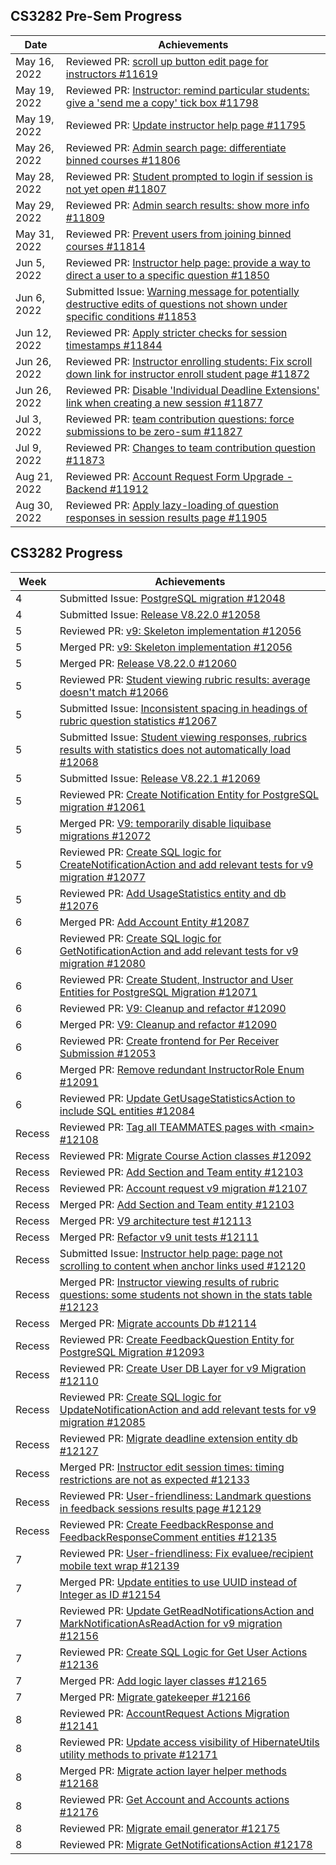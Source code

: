 ## CS3282 Pre-Sem Progress

|Date|Achievements|
|----|------------|
|May 16, 2022|Reviewed PR: [scroll up button edit page for instructors #11619](https://github.com/TEAMMATES/teammates/pull/11619)|
|May 19, 2022|Reviewed PR: [Instructor: remind particular students: give a 'send me a copy' tick box #11798](https://github.com/TEAMMATES/teammates/pull/11798)|
|May 19, 2022|Reviewed PR: [Update instructor help page #11795](https://github.com/TEAMMATES/teammates/pull/11795)|
|May 26, 2022|Reviewed PR: [Admin search page: differentiate binned courses #11806](https://github.com/TEAMMATES/teammates/pull/11806)|
|May 28, 2022|Reviewed PR: [Student prompted to login if session is not yet open #11807](https://github.com/TEAMMATES/teammates/pull/11807)|
|May 29, 2022|Reviewed PR: [Admin search results: show more info #11809](https://github.com/TEAMMATES/teammates/pull/11809)|
|May 31, 2022|Reviewed PR: [Prevent users from joining binned courses #11814](https://github.com/TEAMMATES/teammates/pull/11814)|
|Jun 5, 2022|Reviewed PR: [Instructor help page: provide a way to direct a user to a specific question #11850](https://github.com/TEAMMATES/teammates/pull/11850)|
|Jun 6, 2022|Submitted Issue: [Warning message for potentially destructive edits of questions not shown under specific conditions #11853](https://github.com/TEAMMATES/teammates/issues/11853)|
|Jun 12, 2022|Reviewed PR: [Apply stricter checks for session timestamps #11844](https://github.com/TEAMMATES/teammates/pull/11844)|
|Jun 26, 2022|Reviewed PR: [Instructor enrolling students: Fix scroll down link for instructor enroll student page #11872](https://github.com/TEAMMATES/teammates/pull/11872)|
|Jun 26, 2022|Reviewed PR: [Disable 'Individual Deadline Extensions' link when creating a new session #11877](https://github.com/TEAMMATES/teammates/pull/11877)|
|Jul 3, 2022|Reviewed PR: [team contribution questions: force submissions to be zero-sum #11827](https://github.com/TEAMMATES/teammates/pull/11827)|
|Jul 9, 2022|Reviewed PR: [Changes to team contribution question #11873](https://github.com/TEAMMATES/teammates/pull/11873)|
|Aug 21, 2022|Reviewed PR: [Account Request Form Upgrade - Backend #11912](https://github.com/TEAMMATES/teammates/pull/11912)|
|Aug 30, 2022|Reviewed PR: [Apply lazy-loading of question responses in session results page #11905](https://github.com/TEAMMATES/teammates/pull/11905)|

## CS3282 Progress

|Week|Achievements|
|----|------------|
|4|Submitted Issue: [PostgreSQL migration #12048](https://github.com/TEAMMATES/teammates/issues/12048)|
|4|Submitted Issue: [Release V8.22.0 #12058](https://github.com/TEAMMATES/teammates/issues/12058)|
|5|Reviewed PR: [v9: Skeleton implementation #12056](https://github.com/TEAMMATES/teammates/pull/12056)|
|5|Merged PR: [v9: Skeleton implementation #12056](https://github.com/TEAMMATES/teammates/pull/12056)|
|5|Merged PR: [Release V8.22.0 #12060](https://github.com/TEAMMATES/teammates/pull/12060)|
|5|Reviewed PR: [Student viewing rubric results: average doesn't match #12066](https://github.com/TEAMMATES/teammates/pull/12066)|
|5|Submitted Issue: [Inconsistent spacing in headings of rubric question statistics #12067](https://github.com/TEAMMATES/teammates/issues/12067)|
|5|Submitted Issue: [Student viewing responses, rubrics results with statistics does not automatically load #12068](https://github.com/TEAMMATES/teammates/issues/12068)|
|5|Submitted Issue: [Release V8.22.1 #12069](https://github.com/TEAMMATES/teammates/issues/12069)|
|5|Reviewed PR: [Create Notification Entity for PostgreSQL migration #12061](https://github.com/TEAMMATES/teammates/pull/12061)|
|5|Merged PR: [V9: temporarily disable liquibase migrations #12072](https://github.com/TEAMMATES/teammates/pull/12072)|
|5|Reviewed PR: [Create SQL logic for CreateNotificationAction and add relevant tests for v9 migration #12077](https://github.com/TEAMMATES/teammates/pull/12077)|
|5|Reviewed PR: [Add UsageStatistics entity and db #12076](https://github.com/TEAMMATES/teammates/pull/12076)|
|6|Merged PR: [Add Account Entity #12087](https://github.com/TEAMMATES/teammates/pull/12087)|
|6|Reviewed PR: [Create SQL logic for GetNotificationAction and add relevant tests for v9 migration #12080](https://github.com/TEAMMATES/teammates/pull/12080)|
|6|Reviewed PR: [Create Student, Instructor and User Entities for PostgreSQL Migration #12071](https://github.com/TEAMMATES/teammates/pull/12071)|
|6|Reviewed PR: [V9: Cleanup and refactor #12090](https://github.com/TEAMMATES/teammates/pull/12090)|
|6|Merged PR: [V9: Cleanup and refactor #12090](https://github.com/TEAMMATES/teammates/pull/12090)|
|6|Reviewed PR: [Create frontend for Per Receiver Submission #12053](https://github.com/TEAMMATES/teammates/pull/12053)|
|6|Merged PR: [Remove redundant InstructorRole Enum #12091](https://github.com/TEAMMATES/teammates/pull/12091)|
|6|Reviewed PR: [Update GetUsageStatisticsAction to include SQL entities #12084](https://github.com/TEAMMATES/teammates/pull/12084)|
|Recess|Reviewed PR: [Tag all TEAMMATES pages with \<main\> #12108](https://github.com/TEAMMATES/teammates/pull/12108)|
|Recess|Reviewed PR: [Migrate Course Action classes #12092](https://github.com/TEAMMATES/teammates/pull/12092)|
|Recess|Reviewed PR: [Add Section and Team entity #12103](https://github.com/TEAMMATES/teammates/pull/12103)|
|Recess|Reviewed PR: [Account request v9 migration #12107](https://github.com/TEAMMATES/teammates/pull/12107)|
|Recess|Merged PR: [Add Section and Team entity #12103](https://github.com/TEAMMATES/teammates/pull/12103)|
|Recess|Merged PR: [V9 architecture test #12113](https://github.com/TEAMMATES/teammates/pull/12113)|
|Recess|Merged PR: [Refactor v9 unit tests #12111](https://github.com/TEAMMATES/teammates/pull/12111)|
|Recess|Submitted Issue: [Instructor help page: page not scrolling to content when anchor links used #12120](https://github.com/TEAMMATES/teammates/issues/12120)|
|Recess|Merged PR: [Instructor viewing results of rubric questions: some students not shown in the stats table #12123](https://github.com/TEAMMATES/teammates/pull/12123)|
|Recess|Merged PR: [Migrate accounts Db #12114](https://github.com/TEAMMATES/teammates/pull/12114)|
|Recess|Reviewed PR: [Create FeedbackQuestion Entity for PostgreSQL Migration #12093](https://github.com/TEAMMATES/teammates/pull/12093)|
|Recess|Reviewed PR: [Create User DB Layer for v9 Migration #12110](https://github.com/TEAMMATES/teammates/pull/12110)|
|Recess|Reviewed PR: [Create SQL logic for UpdateNotificationAction and add relevant tests for v9 migration #12085](https://github.com/TEAMMATES/teammates/pull/12085)|
|Recess|Reviewed PR: [Migrate deadline extension entity db #12127](https://github.com/TEAMMATES/teammates/pull/12127)|
|Recess|Merged PR: [Instructor edit session times: timing restrictions are not as expected #12133](https://github.com/TEAMMATES/teammates/pull/12133)|
|Recess|Reviewed PR: [User-friendliness: Landmark questions in feedback sessions results page #12129](https://github.com/TEAMMATES/teammates/pull/12129)|
|Recess|Reviewed PR: [Create FeedbackResponse and FeedbackResponseComment entities #12135](https://github.com/TEAMMATES/teammates/pull/12135)|
|7|Reviewed PR: [User-friendliness: Fix evaluee/recipient mobile text wrap #12139](https://github.com/TEAMMATES/teammates/pull/12139)|
|7|Merged PR: [Update entities to use UUID instead of Integer as ID #12154](https://github.com/TEAMMATES/teammates/pull/12154)|
|7|Reviewed PR: [Update GetReadNotificationsAction and MarkNotificationAsReadAction for v9 migration #12156](https://github.com/TEAMMATES/teammates/pull/12156)|
|7|Reviewed PR: [Create SQL Logic for Get User Actions #12136](https://github.com/TEAMMATES/teammates/pull/12136)|
|7|Merged PR: [Add logic layer classes #12165](https://github.com/TEAMMATES/teammates/pull/12165)|
|7|Merged PR: [Migrate gatekeeper #12166](https://github.com/TEAMMATES/teammates/pull/12166)|
|8|Reviewed PR: [AccountRequest Actions Migration #12141](https://github.com/TEAMMATES/teammates/pull/12141)|
|8|Reviewed PR: [Update access visibility of HibernateUtils utility methods to private #12171](https://github.com/TEAMMATES/teammates/pull/12171)|
|8|Merged PR: [Migrate action layer helper methods #12168](https://github.com/TEAMMATES/teammates/pull/12168)|
|8|Reviewed PR: [Get Account and Accounts actions #12176](https://github.com/TEAMMATES/teammates/pull/12176)|
|8|Reviewed PR: [Migrate email generator #12175](https://github.com/TEAMMATES/teammates/pull/12175)|
|8|Reviewed PR: [Migrate GetNotificationsAction #12178](https://github.com/TEAMMATES/teammates/pull/12178)|
